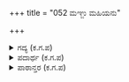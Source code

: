+++
title = "052 ಮಞ್ಜು ಮಹಿಯನು"

+++

<details><summary>ಗದ್ಯ (ಕ.ಗ.ಪ) </summary>

52. ಹಿಮ ಭೂಮಿಯನ್ನು ಆವರಿಸುವಂತೆ, ಅಗ್ನಿಯು ಕಾಡನ್ನು ಸುಡುವಂತೆ, ಭಯ ಹೆಚ್ಚಿನ ಉತ್ಸಾಹವನ್ನು ಹೊಡೆದು ನಿವಾರಿಸುವಂತೆ, ಮನವೊಲಿಸುವಂತೆ ಮಾತನಾಡುವ ಪಾಂಡವರು ನಿನ್ನನ್ನು ಯಾವ ರೀತಿಯಲ್ಲಾದರೂ ನಾಶಮಾಡುವರು. ಹೊಸದಾದ ಆನೆಯು ಕಾಡಿನಲ್ಲಿ ಕಾಲಿಟ್ಟರೆ ಅದರ ನಡಗೆ ಸಿಂಹಕ್ಕೆ ಸೇರುತ್ತದೆಯೇ ?
</details>

<details><summary>ಪದಾರ್ಥ (ಕ.ಗ.ಪ) </summary>

ಮುಸುಕು-ಆವರಿಸು, ಧನಂಜಯ-ಅಗ್ನಿ, ಉಮ್ಮಾಹ-ಹೆಚ್ಚಿನ ಉತ್ಸಾಹ, ಒರಸು-ನಿವಾರಿಸು, ರಂಜಕರು-ಮನವೊಲಿಸುವಂತೆ ಮಾತನಾಡುವವರು, ಕುಂಜರ-ಆನೆ, ಕಾಲಾಟ-ನಡಗೆ, ಭಂಜಿಸು-ನಾಶಮಾಡು
</details>

<details><summary>ಪಾಠಾನ್ತರ (ಕ.ಗ.ಪ) </summary>

ತಂಜಿಕೆಗಳುಮ್ಮಾಹವನಂ -->  
   ತಂಜಿಕೆಯು ಉನ್ಮಾದವನು   
ಈ ಪಾಠಾಂತರವೂ ಇದೆ
</details>
